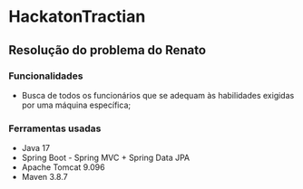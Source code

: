# HackatonTractian

## Resolução do problema do Renato

### Funcionalidades
- Busca de todos os funcionários que se adequam às habilidades exigidas por uma máquina específica;

### Ferramentas usadas
- Java 17
- Spring Boot - Spring MVC + Spring Data JPA
- Apache Tomcat 9.096
- Maven 3.8.7
